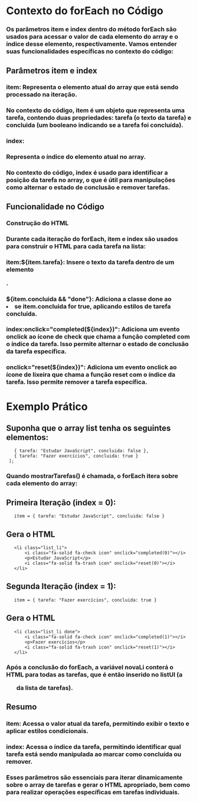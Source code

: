 # Contexto do forEach no Código


### Os parâmetros item e index dentro do método forEach são usados para acessar o valor de cada elemento do array e o índice desse elemento, respectivamente. Vamos entender suas funcionalidades específicas no contexto do código:

## Parâmetros item e index

### item: Representa o elemento atual do array que está sendo processado na iteração.
### No contexto do código, item é um objeto que representa uma tarefa, contendo duas propriedades: tarefa (o texto da tarefa) e  concluida (um booleano indicando se a tarefa foi concluída).

### index:

### Representa o índice do elemento atual no array.
### No contexto do código, index é usado para identificar a posição da tarefa no array, o que é útil para manipulações como alternar o estado de conclusão e remover tarefas.

## Funcionalidade no Código
### Construção do HTML
### Durante cada iteração do forEach, item e index são usados para construir o HTML para cada tarefa na lista:
### item:${item.tarefa}: Insere o texto da tarefa dentro de um elemento <p>.
### ${item.concluida && "done"}: Adiciona a classe done ao <li> se item.concluida for true, aplicando estilos de tarefa concluída.

### index:onclick="completed(${index})": Adiciona um evento onclick ao ícone de check que chama a função completed com o índice da tarefa. Isso permite alternar o estado de conclusão da tarefa específica.
### onclick="reset(${index})": Adiciona um evento onclick ao ícone de lixeira que chama a função reset com o índice da tarefa. Isso permite remover a tarefa específica.

# Exemplo Prático

## Suponha que o array list tenha os seguintes elementos:
``` let list = [
   { tarefa: "Estudar JavaScript", concluida: false },
   { tarefa: "Fazer exercícios", concluida: true }
 ];  
 ```

 ### Quando mostrarTarefas() é chamada, o forEach itera sobre cada elemento do array:
 ## Primeira Iteração (index = 0):
 ```
    item = { tarefa: "Estudar JavaScript", concluida: false }
 ```
 ## Gera o HTML
 ```
    <li class="list_li">
        <i class="fa-solid fa-check icon" onclick="completed(0)"></i>
        <p>Estudar JavaScript</p>
        <i class="fa-solid fa-trash icon" onclick="reset(0)"></i>
    </li>
 ```
 ## Segunda Iteração (index = 1):
 ```
    item = { tarefa: "Fazer exercícios", concluida: true }
 ```
 ## Gera o HTML
 ```
    <li class="list_li done">
        <i class="fa-solid fa-check icon" onclick="completed(1)"></i>
        <p>Fazer exercícios</p>
        <i class="fa-solid fa-trash icon" onclick="reset(1)"></i>
    </li>
 ```

 ### Após a conclusão do forEach, a variável novaLi conterá o HTML para todas as tarefas, que é então inserido no listUl (a <ul> da lista de tarefas).

 ## Resumo

 ### item: Acessa o valor atual da tarefa, permitindo exibir o texto e aplicar estilos condicionais.
 ### index: Acessa o índice da tarefa, permitindo identificar qual tarefa está sendo manipulada ao marcar como concluída ou remover.

 ### Esses parâmetros são essenciais para iterar dinamicamente sobre o array de tarefas e gerar o HTML apropriado, bem como para realizar operações específicas em tarefas individuais.